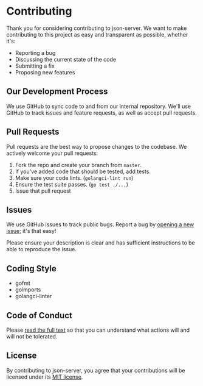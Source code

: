 # Contributing

Thank you for considering contributing to json-server. We want to make contributing to this project as easy and transparent as possible, whether it's:
                                                 
- Reporting a bug
- Discussing the current state of the code
- Submitting a fix
- Proposing new features

## Our Development Process
We use GitHub to sync code to and from our internal repository. We'll use GitHub to track issues and feature requests, as well as accept pull requests.

## Pull Requests
Pull requests are the best way to propose changes to the codebase. We actively welcome your pull requests:

1. Fork the repo and create your branch from `master`.
2. If you've added code that should be tested, add tests.
3. Make sure your code lints. (`golangci-lint run`)
4. Ensure the test suite passes. (`go test ./...`)
5. Issue that pull request

## Issues
We use GitHub issues to track public bugs. Report a bug by [opening a new issue](https://github.com/chanioxaris/json-server/issues/new); it's that easy! 

Please ensure your description is clear and has sufficient instructions to be able to reproduce the issue.

## Coding Style  
- gofmt
- goimports
- golangci-linter

## Code of Conduct
Please [read the full text](CODE_OF_CONDUCT.md) so that you can understand what actions will and will not be tolerated.

## License
By contributing to json-server, you agree that your contributions will be licensed under its [MIT license](LICENSE).